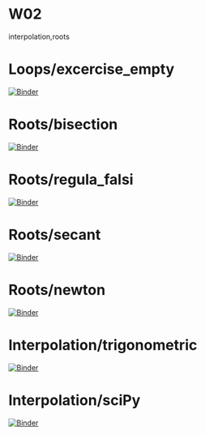 # W02
interpolation,roots

# Loops/excercise_empty
[![Binder](https://mybinder.org/badge_logo.svg)](https://mybinder.org/v2/gh/pyAGH/W02/HEAD?filepath=001_excercise_empty.ipynb)
# Roots/bisection
[![Binder](https://mybinder.org/badge_logo.svg)](https://mybinder.org/v2/gh/pyAGH/W02/HEAD?filepath=01_Bisection.ipynb)

# Roots/regula_falsi
[![Binder](https://mybinder.org/badge_logo.svg)](https://mybinder.org/v2/gh/pyAGH/W02/HEAD?filepath=02_RegulaFalsi.ipynb)

# Roots/secant
[![Binder](https://mybinder.org/badge_logo.svg)](https://mybinder.org/v2/gh/pyAGH/W02/HEAD?filepath=03_Secant.ipynb)

# Roots/newton
[![Binder](https://mybinder.org/badge_logo.svg)](https://mybinder.org/v2/gh/pyAGH/W02/HEAD?filepath=04_Newton.ipynb)

# Interpolation/trigonometric
[![Binder](https://mybinder.org/badge_logo.svg)](https://mybinder.org/v2/gh/pyAGH/W02/HEAD?filepath=101_InterpolationTrig.ipynb)

# Interpolation/sciPy
[![Binder](https://mybinder.org/badge_logo.svg)](https://mybinder.org/v2/gh/pyAGH/W02/HEAD?filepath=102_InterpolationSciPy.ipynb)
